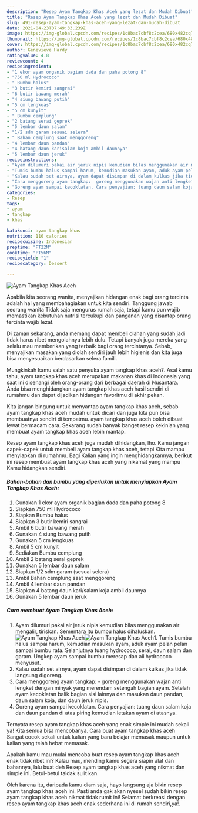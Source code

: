 ```yaml
---
description: "Resep Ayam Tangkap Khas Aceh yang lezat dan Mudah Dibuat"
title: "Resep Ayam Tangkap Khas Aceh yang lezat dan Mudah Dibuat"
slug: 491-resep-ayam-tangkap-khas-aceh-yang-lezat-dan-mudah-dibuat
date: 2021-04-23T07:49:33.239Z
image: https://img-global.cpcdn.com/recipes/1c8bac7cbf8c2cea/680x482cq70/ayam-tangkap-khas-aceh-foto-resep-utama.jpg
thumbnail: https://img-global.cpcdn.com/recipes/1c8bac7cbf8c2cea/680x482cq70/ayam-tangkap-khas-aceh-foto-resep-utama.jpg
cover: https://img-global.cpcdn.com/recipes/1c8bac7cbf8c2cea/680x482cq70/ayam-tangkap-khas-aceh-foto-resep-utama.jpg
author: Genevieve Hardy
ratingvalue: 4.8
reviewcount: 4
recipeingredient:
- "1 ekor ayam organik bagian dada dan paha potong 8"
- "750 ml Hydrococo"
- " Bumbu halus"
- "3 butir kemiri sangrai"
- "6 butir bawang merah"
- "4 siung bawang putih"
- "5 cm lengkuas"
- "5 cm kunyit"
- " Bumbu cemplung"
- "2 batang serai geprek"
- "5 lembar daun salam"
- "1/2 sdm garam sesuai selera"
- " Bahan cemplung saat menggoreng"
- "4 lembar daun pandan"
- "4 batang daun karisalam koja ambil daunnya"
- "5 lembar daun jeruk"
recipeinstructions:
- "Ayam dilumuri pakai air jeruk nipis kemudian bilas menggunakan air mengalir, tiriskan. Sementara itu bumbu halus dihaluskan."
- "Tumis bumbu halus sampai harum, kemudian masukan ayam, aduk ayam pelan pelan sampai bumbu rata. Selanjutnya tuang hydrococo, serai, daun salam dan garam. Ungkep ayam sampai bumbu meresap dan aii hydrococo menyusut."
- "Kalau sudah set airnya, ayam dapat disimpan di dalam kulkas jika tidak langsung digoreng."
- "Cara menggoreng ayam tangkap:  goreng menggunakan wajan anti lengket dengan minyak yang merendam setengah bagian ayam. Setelah ayam kecoklatan balik bagian sisi lainnya dan masukan daun pandan, daun salam koja, dan daun jeruk nipis."
- "Goreng ayam sampai kecoklatan. Cara penyajian: tuang daun salam koja dan daun pandan di atas piring kemudian letakan ayam di atasnya."
categories:
- Resep
tags:
- ayam
- tangkap
- khas

katakunci: ayam tangkap khas 
nutrition: 110 calories
recipecuisine: Indonesian
preptime: "PT22M"
cooktime: "PT56M"
recipeyield: "1"
recipecategory: Dessert

---
```



![Ayam Tangkap Khas Aceh](https://img-global.cpcdn.com/recipes/1c8bac7cbf8c2cea/680x482cq70/ayam-tangkap-khas-aceh-foto-resep-utama.jpg)

Apabila kita seorang wanita, menyajikan hidangan enak bagi orang tercinta adalah hal yang membahagiakan untuk kita sendiri. Tanggung jawab seorang  wanita Tidak saja mengurus rumah saja, tetapi kamu pun wajib memastikan kebutuhan nutrisi tercukupi dan panganan yang disantap orang tercinta wajib lezat.

Di zaman  sekarang, anda memang dapat membeli olahan yang sudah jadi tidak harus ribet mengolahnya lebih dulu. Tetapi banyak juga mereka yang selalu mau memberikan yang terbaik bagi orang tercintanya. Sebab, menyajikan masakan yang diolah sendiri jauh lebih higienis dan kita juga bisa menyesuaikan berdasarkan selera famili. 



Mungkinkah kamu salah satu penyuka ayam tangkap khas aceh?. Asal kamu tahu, ayam tangkap khas aceh merupakan makanan khas di Indonesia yang saat ini disenangi oleh orang-orang dari berbagai daerah di Nusantara. Anda bisa menghidangkan ayam tangkap khas aceh hasil sendiri di rumahmu dan dapat dijadikan hidangan favoritmu di akhir pekan.

Kita jangan bingung untuk menyantap ayam tangkap khas aceh, sebab ayam tangkap khas aceh mudah untuk dicari dan juga kita pun bisa membuatnya sendiri di tempatmu. ayam tangkap khas aceh boleh dibuat lewat bermacam cara. Sekarang sudah banyak banget resep kekinian yang membuat ayam tangkap khas aceh lebih mantap.

Resep ayam tangkap khas aceh juga mudah dihidangkan, lho. Kamu jangan capek-capek untuk membeli ayam tangkap khas aceh, tetapi Kita mampu menyiapkan di rumahmu. Bagi Kalian yang ingin menghidangkannya, berikut ini resep membuat ayam tangkap khas aceh yang nikamat yang mampu Kamu hidangkan sendiri.

<!--inarticleads1-->

##### Bahan-bahan dan bumbu yang diperlukan untuk menyiapkan Ayam Tangkap Khas Aceh:

1. Gunakan 1 ekor ayam organik bagian dada dan paha potong 8
1. Siapkan 750 ml Hydrococo
1. Siapkan  Bumbu halus
1. Siapkan 3 butir kemiri sangrai
1. Ambil 6 butir bawang merah
1. Gunakan 4 siung bawang putih
1. Gunakan 5 cm lengkuas
1. Ambil 5 cm kunyit
1. Sediakan  Bumbu cemplung
1. Ambil 2 batang serai geprek
1. Gunakan 5 lembar daun salam
1. Siapkan 1/2 sdm garam (sesuai selera)
1. Ambil  Bahan cemplung saat menggoreng
1. Ambil 4 lembar daun pandan
1. Siapkan 4 batang daun kari/salam koja ambil daunnya
1. Gunakan 5 lembar daun jeruk




<!--inarticleads2-->

##### Cara membuat Ayam Tangkap Khas Aceh:

1. Ayam dilumuri pakai air jeruk nipis kemudian bilas menggunakan air mengalir, tiriskan. Sementara itu bumbu halus dihaluskan.
<img src="https://img-global.cpcdn.com/steps/b0192e040dd38ff2/160x128cq70/ayam-tangkap-khas-aceh-langkah-memasak-1-foto.jpg" alt="Ayam Tangkap Khas Aceh"><img src="https://img-global.cpcdn.com/steps/0b51c61b8c38cef7/160x128cq70/ayam-tangkap-khas-aceh-langkah-memasak-1-foto.jpg" alt="Ayam Tangkap Khas Aceh">1. Tumis bumbu halus sampai harum, kemudian masukan ayam, aduk ayam pelan pelan sampai bumbu rata. Selanjutnya tuang hydrococo, serai, daun salam dan garam. Ungkep ayam sampai bumbu meresap dan aii hydrococo menyusut.
1. Kalau sudah set airnya, ayam dapat disimpan di dalam kulkas jika tidak langsung digoreng.
1. Cara menggoreng ayam tangkap:  - goreng menggunakan wajan anti lengket dengan minyak yang merendam setengah bagian ayam. Setelah ayam kecoklatan balik bagian sisi lainnya dan masukan daun pandan, daun salam koja, dan daun jeruk nipis.
1. Goreng ayam sampai kecoklatan. Cara penyajian: tuang daun salam koja dan daun pandan di atas piring kemudian letakan ayam di atasnya.




Ternyata resep ayam tangkap khas aceh yang enak simple ini mudah sekali ya! Kita semua bisa mencobanya. Cara buat ayam tangkap khas aceh Sangat cocok sekali untuk kalian yang baru belajar memasak maupun untuk kalian yang telah hebat memasak.

Apakah kamu mau mulai mencoba buat resep ayam tangkap khas aceh enak tidak ribet ini? Kalau mau, mending kamu segera siapin alat dan bahannya, lalu buat deh Resep ayam tangkap khas aceh yang nikmat dan simple ini. Betul-betul taidak sulit kan. 

Oleh karena itu, daripada kamu diam saja, hayo langsung aja bikin resep ayam tangkap khas aceh ini. Pasti anda gak akan nyesel sudah bikin resep ayam tangkap khas aceh nikmat tidak rumit ini! Selamat berkreasi dengan resep ayam tangkap khas aceh enak sederhana ini di rumah sendiri,ya!.

